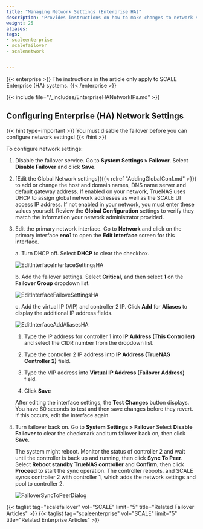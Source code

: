 ```yaml
---
title: "Managing Network Settings (Enterprise HA)"
description: "Provides instructions on how to make changes to network settings on SCALE Enterprise (HA) systems."
weight: 25
aliases:
tags:
- scaleenterprise
- scalefailover
- scalenetwork


---
```



{{< enterprise >}}
The instructions in the article only apply to SCALE Enterprise (HA) systems.
{{< /enterprise >}}

{{< include file="/_includes/EnterpriseHANetworkIPs.md" >}}

## Configuring Enterprise (HA) Network Settings
{{< hint type=important >}}
You must disable the failover before you can configure network settings!
{{< /hint >}}

To configure network settings:

1. Disable the failover service.
   Go to **System Settings > Failover**.
   Select **Disable Failover** and click **Save**.

2. [Edit the Global Network settings]({{< relref "AddingGlobalConf.md" >}}) to add or change the host and domain names, DNS name server and default gateway address.
   If enabled on your network, TrueNAS uses DHCP to assign global network addresses as well as the SCALE UI access IP address. If not enabled in your network, you must enter these values yourself.
   Review the **Global Configuration** settings to verify they match the information your network administrator provided.

3. Edit the primary network interface.
   Go to **Network** and click on the primary interface **eno1** to open the **Edit Interface** screen for this interface.

   a. Turn DHCP off. Select **DHCP** to clear the checkbox.

      ![EditInterfaceInterfaceSettingsHA](/images/SCALE/Network/EditInterfaceInterfaceSettingsHA.png "Edit Network Interface Settings")

   b. Add the failover settings. Select **Critical**, and then select **1** on the **Failover Group** dropdown list.

      ![EditInterfaceFailoveSettingsHA](/images/SCALE/Network/EditInterfaceFailoveSettingsHA.png "Edit Network Interface Failover Settings")

   c. Add the virtual IP (VIP) and controller 2 IP. Click **Add** for **Aliases** to display the additional IP address fields.

      ![EditInterfaceAddAliasesHA](/images/SCALE/Network/EditInterfaceAddAliasesHA.png "Edit Network Interface Add Alias IP Addresses")

      1. Type the IP address for controller 1 into **IP Address (This Controller)** and select the CIDR number from the dropdown list.

      2. Type the controller 2 IP address into **IP Address (TrueNAS Controller 2)** field.

      3. Type the VIP address into **Virtual IP Address (Failover Address)** field.

      4. Click **Save**

   After editing the interface settings, the **Test Changes** button displays. You have 60 seconds to test and then save changes before they revert. If this occurs, edit the interface again.

4. Turn failover back on.
   Go to **System Settings > Failover**
   Select **Disable Failover** to clear the checkmark and turn failover back on, then click **Save**.

   The system might reboot. Monitor the status of controller 2 and wait until the controller is back up and running, then click **Sync To Peer**.
   Select **Reboot standby TrueNAS controller** and **Confirm**, then click **Proceed** to start the sync operation. The controller reboots, and SCALE syncs controller 2 with controller 1, which adds the network settings and pool to controller 2.

   ![FailoverSyncToPeerDialog](/images/SCALE/SystemSettings/FailoverSyncToPeerDialog.png "Failover Sync To Peer")

{{< taglist tag="scalefailover" vol="SCALE" limit="5" title="Related Failover Articles" >}}
{{< taglist tag="scaleenterprise" vol="SCALE" limit="5" title="Related Enterprise Articles" >}}
